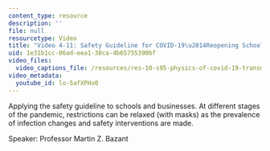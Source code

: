 ```yaml
---
content_type: resource
description: ''
file: null
resourcetype: Video
title: "Video 4-11: Safety Guideline for COVID-19\u2014Reopening Schools or Businesses"
uid: 1e31b1cc-06ad-eea1-38ca-4b65755390bf
video_files:
  video_captions_file: /resources/res-10-s95-physics-of-covid-19-transmission-fall-2020/lecture-videos/video-4-11-safety-guideline-for-covid-192014eopening-schools-or-businesses/lo-5afXPHx0.vtt
video_metadata:
  youtube_id: lo-5afXPHx0
---
```


Applying the safety guideline to schools and businesses. At different stages of the pandemic, restrictions can be relaxed (with masks) as the prevalence of infection changes and safety interventions are made.

Speaker: Professor Martin Z. Bazant